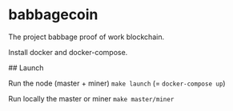 # babbagecoin

The project babbage proof of work blockchain.

Install docker and docker-compose.

## Launch

Run the node (master + miner)
`make launch` (= `docker-compose up`)

Run locally the master or miner
`make master/miner`